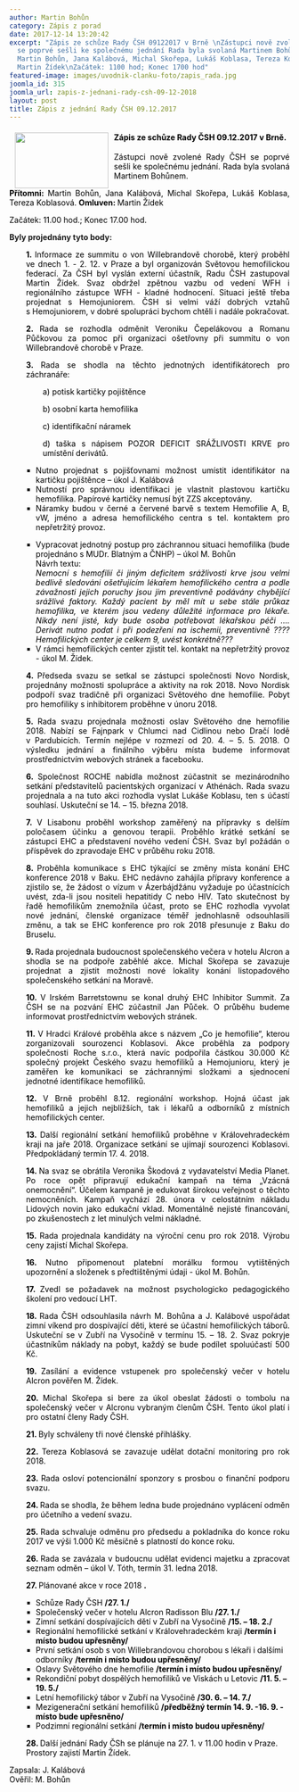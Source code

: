 ```yaml
---
author: Martin Bohůn
category: Zápis z porad
date: 2017-12-14 13:20:42
excerpt: "Zápis ze schůze Rady ČSH 09122017 v Brně \nZástupci nově zvolené Rady ČSH
  se poprvé sešli ke společnému jednání Rada byla svolaná Martinem Bohůnem \nPřítomni:
  Martin Bohůn, Jana Kalábová, Michal Skořepa, Lukáš Koblasa, Tereza Koblasová Omluven:
  Martin Žídek\nZačátek: 1100 hod; Konec 1700 hod"
featured-image: images/uvodnik-clanku-foto/zapis_rada.jpg
joomla_id: 315
joomla_url: zapis-z-jednani-rady-csh-09-12-2018
layout: post
title: Zápis z jednání Rady ČSH 09.12.2017
---
```


<h4 align="center" style="text-align: justify;">
 <strong>
  <strong>
   <img border="0" height="100" src="{{ site.baseurl }}/images/uvodnik-clanku-foto/zapis_rada.jpg" style="float: left; margin-left: 10px; margin-right: 10px;" width="168"/>
   <span style="color: #000000;">
    Zápis ze schůze Rady ČSH 09.12.2017 v Brně.
   </span>
  </strong>
 </strong>
</h4>
<p align="center" style="text-align: justify;">
 <span style="color: #000000;">
  Zástupci nově zvolené Rady ČSH se poprvé sešli ke společnému jednání.
  <span style="color: #000000;">
   Rada byla svolaná Martinem Bohůnem.
   <br/>
  </span>
 </span>
</p>
<p align="center" style="text-align: justify;">
 <span style="color: #000000;">
  <strong>
   Přítomni:
  </strong>
  Martin Bohůn, Jana Kalábová, Michal Skořepa, Lukáš Koblasa, Tereza Koblasová.
 </span>
 <span style="color: #000000;">
  <strong>
   Omluven:
  </strong>
  Martin Žídek
 </span>
</p>
<p style="text-align: justify;">
 <span style="color: #000000;">
  Začátek: 11.00 hod.; Konec 17.00 hod.
 </span>
</p>
<p style="text-align: justify;">
 <strong>
  Byly projednány tyto body:
 </strong>
</p>
<p style="padding-left: 30px; text-align: justify;">
 <span style="color: #000000;">
  <strong>
   1.
  </strong>
  Informace ze summitu o von Willebrandově chorobě, který proběhl ve dnech 1. - 2. 12. v Praze a byl organizován Světovou hemofilickou federací. Za ČSH byl vyslán externí účastník, Radu ČSH zastupoval Martin Žídek. Svaz obdržel zpětnou vazbu od vedení WFH i regionálního zástupce WFH - kladné hodnocení. Situaci ještě třeba projednat s Hemojuniorem. ČSH si velmi váží dobrých vztahů s Hemojuniorem, v dobré spolupráci bychom chtěli i nadále pokračovat.
 </span>
</p>
<p style="padding-left: 30px; text-align: justify;">
 <span style="color: #000000;">
  <strong>
   2.
  </strong>
  Rada se rozhodla odměnit Veroniku Čepelákovou a Romanu Půčkovou za pomoc při organizaci ošetřovny při summitu o von Willebrandově chorobě v Praze.
 </span>
</p>
<p style="padding-left: 30px; text-align: justify;">
 <span style="color: #000000;">
  <strong>
   3.
  </strong>
  Rada se shodla na těchto jednotných identifikátorech pro záchranáře:
 </span>
</p>
<p style="padding-left: 60px; text-align: justify;">
 <span style="color: #000000;">
  a) potisk kartičky pojištěnce
 </span>
</p>
<p style="padding-left: 60px; text-align: justify;">
 <span style="color: #000000;">
  b) osobní karta hemofilika
 </span>
</p>
<p style="padding-left: 60px; text-align: justify;">
 <span style="color: #000000;">
  c) identifikační náramek
 </span>
</p>
<p style="padding-left: 60px; text-align: justify;">
 <span style="color: #000000;">
  d) taška s nápisem POZOR DEFICIT SRÁŽLIVOSTI KRVE pro umístění derivátů.
 </span>
</p>
<ul style="text-align: justify;">
 <ul style="list-style-type: square;">
  <li>
   <span style="color: #000000;">
    Nutno projednat s pojišťovnami možnost umístit identifikátor na kartičku pojištěnce – úkol J. Kalábová
   </span>
  </li>
  <li>
   <span style="color: #000000;">
    Nutností pro správnou identifikaci je vlastnit plastovou kartičku hemofilika. Papírové kartičky nemusí být ZZS akceptovány.
   </span>
  </li>
  <li>
   <span style="color: #000000;">
    Náramky budou v černé a červené barvě s textem Hemofilie A, B, vW, jméno a adresa hemofilického centra s tel. kontaktem pro nepřetržitý provoz.
   </span>
  </li>
 </ul>
 <ul style="list-style-type: square;">
  <li>
   <span style="color: #000000;">
    Vypracovat jednotný postup pro záchrannou situaci hemofilika (bude projednáno s MUDr. Blatným a ČNHP) – úkol M. Bohůn
   </span>
   <br/>
   <span style="color: #000000;">
    Návrh textu:
   </span>
   <br/>
   <span style="color: #000000;">
    <em>
     Nemocní s hemofilií či jiným deficitem srážlivosti krve jsou velmi bedlivě sledováni ošetřujícím lékařem hemofilického centra a podle závažnosti jejich poruchy jsou jim preventivně podávány chybějící srážlivé faktory. Každý pacient by měl mít u sebe stále průkaz hemofilika, ve kterém jsou vedeny důležité informace pro lékaře. Nikdy není jisté, kdy bude osoba potřebovat lékařskou péči …. Derivát nutno podat i při podezření na ischemii, preventivně ???? Hemofilických center je celkem 9, uvést konkrétně???
    </em>
   </span>
  </li>
  <li>
   <span style="color: #000000;">
    V rámci hemofilických center zjistit tel. kontakt na nepřetržitý provoz - úkol M. Žídek.
   </span>
  </li>
 </ul>
</ul>
<p style="padding-left: 30px; text-align: justify;">
 <span style="color: #000000;">
  <strong>
   4.
  </strong>
  Předseda svazu se setkal se zástupci společnosti Novo Nordisk, projednány možnosti spolupráce a aktivity na rok 2018. Novo Nordisk podpoří svaz tradičně při organizaci Světového dne hemofilie. Pobyt pro hemofiliky s inhibitorem proběhne v únoru 2018.
 </span>
</p>
<p style="padding-left: 30px; text-align: justify;">
 <span style="color: #000000;">
  <strong>
   5.
  </strong>
  Rada svazu projednala možnosti oslav Světového dne hemofilie 2018. Nabízí se Fajnpark v Chlumci nad Cidlinou nebo Dračí lodě v Pardubicích. Termín nejlépe v rozmezí od 20. 4. – 5. 5. 2018. O výsledku jednání a finálního výběru místa budeme informovat prostřednictvím webových stránek a facebooku.
 </span>
</p>
<p style="padding-left: 30px; text-align: justify;">
 <span style="color: #000000;">
  <strong>
   6.
  </strong>
  Společnost ROCHE nabídla možnost zúčastnit se mezinárodního setkání představitelů pacientských organizací v Athénách. Rada svazu projednala a na tuto akci rozhodla vyslat Lukáše Koblasu, ten s účastí souhlasí. Uskuteční se 14. – 15. března 2018.
 </span>
</p>
<p style="padding-left: 30px; text-align: justify;">
 <span style="color: #000000;">
  <strong>
   7.
  </strong>
  V Lisabonu proběhl workshop zaměřený na přípravky s delším poločasem účinku a genovou terapii. Proběhlo krátké setkání se zástupci EHC a představení nového vedení ČSH. Svaz byl požádán o příspěvek do zpravodaje EHC v průběhu roku 2018.
 </span>
</p>
<p style="padding-left: 30px; text-align: justify;">
 <span style="color: #000000;">
  <strong>
   8.
  </strong>
  Proběhla komunikace s EHC týkající se změny místa konání EHC konference 2018 v Baku. EHC nedávno zahájila přípravy konference a zjistilo se, že žádost o vízum v Ázerbájdžánu vyžaduje po účastnících uvést, zda-li jsou nositeli hepatitidy C nebo HIV. Tato skutečnost by řadě hemofilikům znemožnila účast, proto se EHC rozhodla vyvolat nové jednání, členské organizace téměř jednohlasně odsouhlasili změnu, a tak se EHC konference pro rok 2018 přesunuje z Baku do Bruselu.
 </span>
</p>
<p style="padding-left: 30px; text-align: justify;">
 <span style="color: #000000;">
  <strong>
   9.
  </strong>
  Rada projednala budoucnost společenského večera v hotelu Alcron a shodla se na podpoře zaběhlé akce. Michal Skořepa se zavazuje projednat a zjistit možnosti nové lokality konání listopadového společenského setkání na Moravě.
 </span>
</p>
<p style="padding-left: 30px; text-align: justify;">
 <span style="color: #000000;">
  <strong>
   10.
  </strong>
  V Irském Barretstownu se konal druhý EHC Inhibitor Summit. Za ČSH se na pozvání EHC zúčastnil Jan Půček. O průběhu budeme informovat prostřednictvím webových stránek.
 </span>
</p>
<p style="padding-left: 30px; text-align: justify;">
 <span style="color: #000000;">
  <strong>
   11.
  </strong>
  V Hradci Králové proběhla akce s názvem „Co je hemofilie“, kterou zorganizovali sourozenci Koblasovi. Akce proběhla za podpory společnosti Roche s.r.o., která navíc podpořila částkou 30.000 Kč společný projekt Českého svazu hemofiliků a Hemojunioru, který je zaměřen ke komunikaci se záchrannými složkami a sjednocení jednotné identifikace hemofiliků.
 </span>
</p>
<p style="padding-left: 30px; text-align: justify;">
 <span style="color: #000000;">
  <strong>
   12.
  </strong>
  V Brně proběhl 8.12. regionální workshop. Hojná účast jak hemofiliků a jejich nejbližších, tak i lékařů a odborníků z místních hemofilických center.
 </span>
</p>
<p style="padding-left: 30px; text-align: justify;">
 <span style="color: #000000;">
  <strong>
   13.
  </strong>
  Další regionální setkání hemofiliků proběhne v Královehradeckém kraji na jaře 2018. Organizace setkání se ujímají sourozenci Koblasovi. Předpokládaný termín 17. 4. 2018.
 </span>
</p>
<p style="padding-left: 30px; text-align: justify;">
 <span style="color: #000000;">
  <strong>
   14.
  </strong>
  Na svaz se obrátila Veronika Škodová z vydavatelství Media Planet. Po roce opět připravují edukační kampaň na téma „Vzácná onemocnění“. Účelem kampaně je edukovat širokou veřejnost o těchto nemocněních. Kampaň vychází 28. února v celostátním nákladu Lidových novin jako edukační vklad. Momentálně nejisté financování, po zkušenostech z let minulých velmi nákladné.
 </span>
</p>
<p style="padding-left: 30px; text-align: justify;">
 <span style="color: #000000;">
  <strong>
   15.
  </strong>
  Rada projednala kandidáty na výroční cenu pro rok 2018. Výrobu ceny zajistí Michal Skořepa.
 </span>
</p>
<p style="padding-left: 30px; text-align: justify;">
 <span style="color: #000000;">
  <strong>
   16.
  </strong>
  Nutno připomenout platební morálku formou vytištěných upozornění a složenek s předtištěnými údaji - úkol M. Bohůn.
 </span>
</p>
<p style="padding-left: 30px; text-align: justify;">
 <span style="color: #000000;">
  <strong>
   17.
  </strong>
  Zvedl se požadavek na možnost psychologicko pedagogického školení pro vedoucí LHT.
 </span>
</p>
<p style="padding-left: 30px; text-align: justify;">
 <span style="color: #000000;">
  <strong>
   18.
  </strong>
  Rada ČSH odsouhlasila návrh M. Bohůna a J. Kalábové uspořádat zimní víkend pro dospívající děti, které se účastní hemofilických táborů. Uskuteční se v Zubří na Vysočině v termínu 15. – 18. 2. Svaz pokryje účastníkům náklady na pobyt, každý se bude podílet spoluúčastí 500 Kč.
 </span>
</p>
<p style="padding-left: 30px; text-align: justify;">
 <span style="color: #000000;">
  <strong>
   19.
  </strong>
  Zasílání a evidence vstupenek pro společenský večer v hotelu Alcron pověřen M. Žídek.
 </span>
</p>
<p style="padding-left: 30px; text-align: justify;">
 <span style="color: #000000;">
  <strong>
   20.
  </strong>
  Michal Skořepa si bere za úkol obeslat žádosti o tombolu na společenský večer v Alcronu vybraným členům ČSH. Tento úkol platí i pro ostatní členy Rady ČSH.
 </span>
</p>
<p style="padding-left: 30px; text-align: justify;">
 <span style="color: #000000;">
  <strong>
   21.
  </strong>
  Byly schváleny tři nové členské přihlášky.
 </span>
</p>
<p style="padding-left: 30px; text-align: justify;">
 <span style="color: #000000;">
  <strong>
   22.
  </strong>
  Tereza Koblasová se zavazuje udělat dotační monitoring pro rok 2018.
 </span>
</p>
<p style="padding-left: 30px; text-align: justify;">
 <span style="color: #000000;">
  <strong>
   23.
  </strong>
  Rada osloví potencionální sponzory s prosbou o finanční podporu svazu.
 </span>
</p>
<p style="padding-left: 30px; text-align: justify;">
 <span style="color: #000000;">
  <strong>
   24.
  </strong>
  Rada se shodla, že během ledna bude projednáno vyplácení odměn pro účetního a vedení svazu.
 </span>
</p>
<p style="padding-left: 30px; text-align: justify;">
 <span style="color: #000000;">
  <strong>
   25.
  </strong>
  Rada schvaluje odměnu pro předsedu a pokladníka do konce roku 2017 ve výši 1.000 Kč měsíčně s platností do konce roku.
 </span>
</p>
<p style="padding-left: 30px; text-align: justify;">
 <span style="color: #000000;">
  <strong>
   26.
  </strong>
  Rada se zavázala v budoucnu udělat evidenci majetku a zpracovat seznam odměn – úkol V. Tóth, termín 31. ledna 2018.
 </span>
</p>
<p style="padding-left: 30px; text-align: justify;">
 <span style="color: #000000;">
  <strong>
   27.
  </strong>
  Plánované akce v roce 2018
  <strong>
   .
  </strong>
 </span>
</p>
<ul>
 <ul style="list-style-type: square;">
  <li>
   <span style="color: #000000;">
    Schůze Rady ČSH
    <strong>
     /27. 1./
    </strong>
   </span>
  </li>
  <li>
   <span style="color: #000000;">
    Společenský večer v hotelu Alcron Radisson Blu
    <strong>
     /27. 1./
    </strong>
   </span>
  </li>
  <li>
   <span style="color: #000000;">
    Zimní setkání dospívajících dětí v Zubří na Vysočině
    <strong>
     /15. – 18. 2./
    </strong>
   </span>
  </li>
  <li>
   <span style="color: #000000;">
    Regionální hemofilické setkání v Královehradeckém kraji
    <strong>
     /termín i místo budou upřesněny/
    </strong>
   </span>
  </li>
  <li>
   <span style="color: #000000;">
    První setkání osob s von Willebrandovou chorobou s lékaři i dalšími odborníky
    <strong>
     /termín i místo budou upřesněny/
    </strong>
   </span>
  </li>
  <li>
   <span style="color: #000000;">
    Oslavy Světového dne hemofilie
    <strong>
     /termín i místo budou upřesněny/
    </strong>
   </span>
  </li>
  <li>
   <span style="color: #000000;">
    Rekondiční pobyt dospělých hemofiliků ve Viskách u Letovic
    <strong>
     /11. 5. – 19. 5./
    </strong>
   </span>
  </li>
  <li>
   <span style="color: #000000;">
    Letní hemofilický tábor v Zubří na Vysočině
    <strong>
     /30. 6. – 14. 7./
    </strong>
   </span>
  </li>
  <li>
   <span style="color: #000000;">
    Mezigenerační setkání hemofiliků
    <strong>
     /předběžný termín 14. 9. -16. 9. - místo bude upřesněno/
    </strong>
   </span>
  </li>
  <li>
   <span style="color: #000000;">
    Podzimní regionální setkání
    <strong>
     /termín i místo budou upřesněny/
    </strong>
   </span>
  </li>
 </ul>
</ul>
<p style="padding-left: 30px;">
 <span style="color: #000000;">
  <strong>
   28.
  </strong>
  Další jednání Rady ČSh se plánuje na 27. 1. v 11.00 hodin v Praze.  Prostory zajistí Martin Žídek.
 </span>
</p>
<p style="text-align: justify;">
 <span style="color: #000000;">
  Zapsala: J. Kalábová
 </span>
 <br/>
 <span style="color: #000000;">
  Ověřil: M. Bohůn
 </span>
</p>